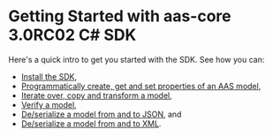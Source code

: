 # Getting Started with aas-core 3.0RC02 C# SDK

Here's a quick intro to get you started with the SDK.
See how you can:

* [Install the SDK](install.md),
* [Programmatically create, get and set properties of an AAS model](create_get_set.md),
* [Iterate over, copy and transform a model](iterate_copy_and_transform.md),
* [Verify a model](verify.md),
* [De/serialize a model from and to JSON](jsonize.md), and
* [De/serialize a model from and to XML](xmlize.md).
